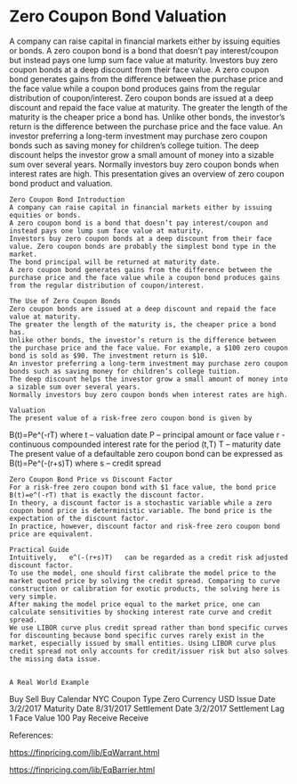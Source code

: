 # Zero Coupon Bond Valuation

A company can raise capital in financial markets either by issuing equities or bonds. A zero coupon bond is a bond that doesn’t pay interest/coupon but instead pays one lump sum face value at maturity. Investors buy zero coupon bonds at a deep discount from their face value. A zero coupon bond generates gains from the difference between the purchase price and the face value while a coupon bond produces gains from the regular distribution of coupon/interest.
Zero coupon bonds are issued at a deep discount and repaid the face value at maturity. The greater the length of the maturity is the cheaper price a bond has. Unlike other bonds, the investor’s return is the difference between the purchase price and the face value. An investor preferring a long-term investment may purchase zero coupon bonds such as saving money for children’s college tuition. The deep discount helps the investor grow a small amount of money into a sizable sum over several years. Normally investors buy zero coupon bonds when interest rates are high. This presentation gives an overview of zero coupon bond product and valuation. 

	Zero Coupon Bond Introduction
	A company can raise capital in financial markets either by issuing equities or bonds. 
	A zero coupon bond is a bond that doesn’t pay interest/coupon and instead pays one lump sum face value at maturity. 
	Investors buy zero coupon bonds at a deep discount from their face value. Zero coupon bonds are probably the simplest bond type in the market.
	The bond principal will be returned at maturity date.
	A zero coupon bond generates gains from the difference between the purchase price and the face value while a coupon bond produces gains from the regular distribution of coupon/interest.

	The Use of Zero Coupon Bonds
	Zero coupon bonds are issued at a deep discount and repaid the face value at maturity.
	The greater the length of the maturity is, the cheaper price a bond has.
	Unlike other bonds, the investor’s return is the difference between the purchase price and the face value. For example, a $100 zero coupon bond is sold as $90. The investment return is $10.
	An investor preferring a long-term investment may purchase zero coupon bonds such as saving money for children’s college tuition.
	The deep discount helps the investor grow a small amount of money into a sizable sum over several years.
	Normally investors buy zero coupon bonds when interest rates are high.

	Valuation
	The present value of a risk-free zero coupon bond is given by
B(t)=Pe^(-rT)
where
	t – valuation date
P – principal amount or face value
	r - continuous compounded interest rate for the period (t,T)
	T – maturity date
	The present value of a defaultable zero coupon bond can be expressed as
B(t)=Pe^(-(r+s)T)
where
s – credit spread

	Zero Coupon Bond Price vs Discount Factor
	For a risk-free zero coupon bond with $1 face value, the bond price B(t)=e^(-rT) that is exactly the discount factor.
	In theory, a discount factor is a stochastic variable while a zero coupon bond price is deterministic variable. The bond price is the expectation of the discount factor.
	In practice, however, discount factor and risk-free zero coupon bond price are equivalent.

	Practical Guide
	Intuitively,   e^(-(r+s)T)   can be regarded as a credit risk adjusted discount factor.
	To use the model, one should first calibrate the model price to the market quoted price by solving the credit spread. Comparing to curve construction or calibration for exotic products, the solving here is very simple.
	After making the model price equal to the market price, one can calculate sensitivities by shocking interest rate curve and credit spread.
	We use LIBOR curve plus credit spread rather than bond specific curves for discounting because bond specific curves rarely exist in the market, especially issued by small entities. Using LIBOR curve plus credit spread not only accounts for credit/issuer risk but also solves the missing data issue.

 
	A Real World Example
Buy Sell	Buy
Calendar	NYC
Coupon Type	Zero
Currency	USD
Issue Date	3/2/2017
Maturity Date	8/31/2017
Settlement Date	3/2/2017
Settlement Lag	1
Face Value	100
Pay Receive	Receive


References:

https://finpricing.com/lib/EqWarrant.html

https://finpricing.com/lib/EqBarrier.html

